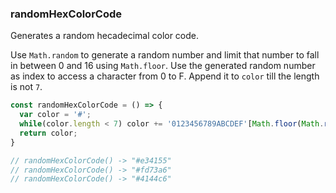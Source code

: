 ### randomHexColorCode

Generates a random hecadecimal color code.

Use `Math.random` to generate a random number and limit that number to fall in between 0 and 16 using `Math.floor`. Use the generated random number as index to access a character from 0 to F. Append it to `color` till the length is not `7`.  

```js
const randomHexColorCode = () => {
  var color = '#';
  while(color.length < 7) color += '0123456789ABCDEF'[Math.floor(Math.random() * 16)];
  return color;
}

// randomHexColorCode() -> "#e34155"
// randomHexColorCode() -> "#fd73a6"
// randomHexColorCode() -> "#4144c6"
```